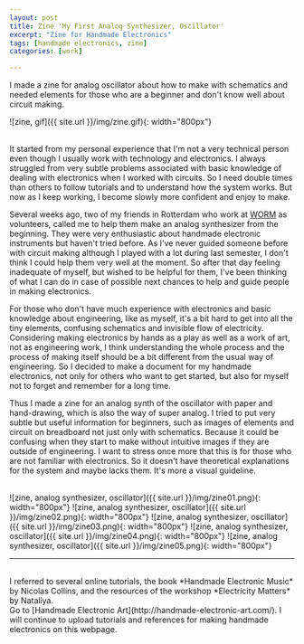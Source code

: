 ```yaml
---
layout: post
title: Zine 'My First Analog Synthesizer, Oscillator'
excerpt: "Zine for Handmade Electronics"
tags: [handmade electronics, zine]
categories: [work]

---
```


I made a zine for analog oscillator about how to make with schematics and needed elements for those who are a beginner and don't know well about circuit making.

![zine, gif]({{ site.url }}/img/zine.gif){: width="800px"}
<br><br>

It started from my personal experience that I'm not a very technical person even though I usually work with technology and electronics. I always struggled from very subtle problems associated with basic knowledge of dealing with electronics when I worked with circuits. So I need double times than others to follow tutorials and to understand how the system works. But now as I keep working, I become slowly more confident and enjoy to make.

Several weeks ago, two of my friends in Rotterdam who work at [WORM](https://worm.org/) as volunteers, called me to help them make an analog synthesizer from the beginning. They were very enthusiastic about handmade electronic instruments but haven't tried before.
As I've never guided someone before with circuit making although I played with a lot during last semester, I don't think I could help them very well at the moment. So after that day feeling inadequate of myself, but wished to be helpful for them, I've been thinking of what I can do in case of possible next chances to help and guide people in making electronics.

For those who don't have much experience with electronics and basic knowledge about engineering, like as myself, it's a bit hard to get into all the tiny elements, confusing schematics and invisible flow of electricity.
Considering making electronics by hands as a play as well as a work of art, not as engineering work, I think understanding the whole process and the process of making itself should be a bit different from the usual way of engineering.
So I decided to make a document for my handmade electronics, not only for
others who want to get started, but also for myself not to forget and remember for a long time.

Thus I made a zine for an analog synth of the oscillator with paper and hand-drawing, which is also the way of super analog.
I tried to put very subtle but useful information for beginners, such as images of elements and circuit on breadboard not just only with schematics. Because it could be confusing when they start to make without intuitive images if they are outside of engineering.
I want to stress once more that this is for those who are not familiar with electronics. So it doesn't have theoretical explanations for the system and maybe lacks them. It's more a visual guideline.
<br><br>

![zine, analog synthesizer, oscillator]({{ site.url }}/img/zine01.png){: width="800px"}
![zine, analog synthesizer, oscillator]({{ site.url }}/img/zine02.png){: width="800px"}
![zine, analog synthesizer, oscillator]({{ site.url }}/img/zine03.png){: width="800px"}
![zine, analog synthesizer, oscillator]({{ site.url }}/img/zine04.png){: width="800px"}
![zine, analog synthesizer, oscillator]({{ site.url }}/img/zine05.png){: width="800px"}

<hr>
<br>
I referred to several online tutorials, the book *Handmade Electronic Music* by Nicolas Collins, and the resources of the workshop *Electricity Matters* by Nataliya.

<br>
Go to [Handmade Electronic Art](http://handmade-electronic-art.com/). I will continue to upload tutorials and references for making handmade electronics on this webpage.

<br><br>
